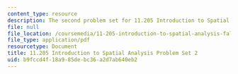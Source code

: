 ```yaml
---
content_type: resource
description: The second problem set for 11.205 Introduction to Spatial Analysis.
file: null
file_location: /coursemedia/11-205-introduction-to-spatial-analysis-fall-2019/b9fccd4f18a985debc36a2d7ab640eb2_11.205f19_pset2.pdf
file_type: application/pdf
resourcetype: Document
title: 11.205 Introduction to Spatial Analysis Problem Set 2
uid: b9fccd4f-18a9-85de-bc36-a2d7ab640eb2
---
```

